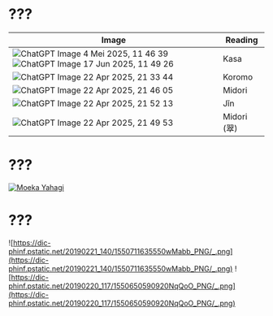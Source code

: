 # ???
Image | Reading
-- | --
![ChatGPT Image 4 Mei 2025, 11 46 39](https://github.com/user-attachments/assets/e3d221a2-df5d-4eb7-9b13-8a3e1ae53006)![ChatGPT Image 17 Jun 2025, 11 49 26](https://github.com/user-attachments/assets/15e762b6-2253-450c-8960-f2c8387acf53) | Kasa
![ChatGPT Image 22 Apr 2025, 21 33 44](https://github.com/user-attachments/assets/86a10f84-bb58-4c30-90fd-81fc02cbfb65) | Koromo
![ChatGPT Image 22 Apr 2025, 21 46 05](https://github.com/user-attachments/assets/8ab83cb4-cf29-4065-9dae-2d35c1421ceb) | Midori
![ChatGPT Image 22 Apr 2025, 21 52 13](https://github.com/user-attachments/assets/df4797a1-b391-4d48-b535-437bca481305) | Jǐn
![ChatGPT Image 22 Apr 2025, 21 49 53](https://github.com/user-attachments/assets/13cf654d-df54-4c54-ba1b-e3d13cf4b229) | Midori (翠)
# ???
[![Moeka Yahagi](https://static.wikia.nocookie.net/mei-official/images/0/0b/Yahagi_Moeka_in_2023.webp/revision/latest?cb=20240120125850)](https://static.wikia.nocookie.net/mei-official/images/0/0b/Yahagi_Moeka_in_2023.webp/revision/latest?cb=20240120125850)
# ???
![https://dic-phinf.pstatic.net/20190221_140/1550711635550wMabb_PNG/_.png](https://dic-phinf.pstatic.net/20190221_140/1550711635550wMabb_PNG/_.png)
![https://dic-phinf.pstatic.net/20190220_117/1550650590920NqQoO_PNG/_.png](https://dic-phinf.pstatic.net/20190220_117/1550650590920NqQoO_PNG/_.png)
